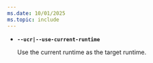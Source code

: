 ```yaml
---
ms.date: 10/01/2025
ms.topic: include
---
```


- **`--ucr|--use-current-runtime`**

  Use the current runtime as the target runtime.
